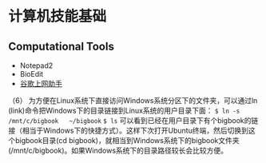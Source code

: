 # 计算机技能基础


## Computational Tools
* Notepad2
* BioEdit
* [谷歌上网助手](http://blog.ligene.cn/2020/04/08/ghelper/)

（6） 为方便在Linux系统下直接访问Windows系统分区下的文件夹，可以通过ln (link)命令把Windows下的目录链接到Linux系统的用户目录下面：
`$ ln -s /mnt/c/bigbook   ~/bigbook`
`$ ls`
可以看到已经在用户目录下有个bigbook的链接（相当于Windows下的快捷方式）。这样下次打开Ubuntu终端，然后切换到这个bigbook目录(cd bigbook)，就相当到Windows系统下的bigbook文件夹(/mnt/c/bigbook)。如果Windows系统下的目录路径较长会比较方便。
